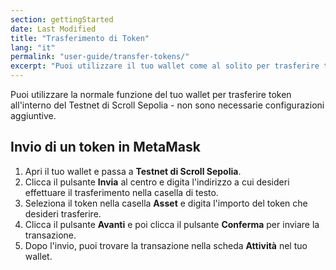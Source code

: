 ```yaml
---
section: gettingStarted
date: Last Modified
title: "Trasferimento di Token"
lang: "it"
permalink: "user-guide/transfer-tokens/"
excerpt: "Puoi utilizzare il tuo wallet come al solito per trasferire token all'interno del Testnet di Scroll Sepolia."
---
```


Puoi utilizzare la normale funzione del tuo wallet per trasferire token all'interno del Testnet di Scroll Sepolia - non sono necessarie configurazioni aggiuntive.

## Invio di un token in MetaMask

1. Apri il tuo wallet e passa a **Testnet di Scroll Sepolia**.
2. Clicca il pulsante **Invia** al centro e digita l'indirizzo a cui desideri effettuare il trasferimento nella casella di testo.
3. Seleziona il token nella casella **Asset** e digita l'importo del token che desideri trasferire.
4. Clicca il pulsante **Avanti** e poi clicca il pulsante **Conferma** per inviare la transazione.
5. Dopo l'invio, puoi trovare la transazione nella scheda **Attività** nel tuo wallet.
